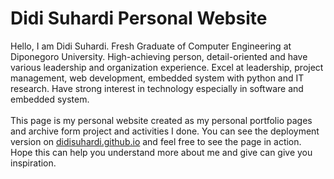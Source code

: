 # Didi Suhardi Personal Website

Hello, I am Didi Suhardi. Fresh Graduate of Computer Engineering at Diponegoro University. High-achieving person, detail-oriented and have various leadership and organization experience. Excel at leadership, project management, web development, embedded system with python and IT research. Have strong interest in technology especially in software and embedded system.
<br><br>
This page is my personal website created as my personal portfolio pages and archive form project and activities I done. You can see the deployment version on <a href="didisuhardi.github.io" target="_blank">didisuhardi.github.io<a> and feel free to see the page in action. Hope this can help you understand more about me and give can give you inspiration.

